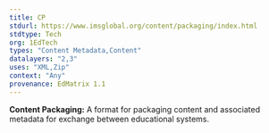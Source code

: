 ```yaml
---
title: CP
stdurl: https://www.imsglobal.org/content/packaging/index.html
stdtype: Tech
org: 1EdTech
types: "Content Metadata,Content"
datalayers: "2,3"
uses: "XML,Zip"
context: "Any"
provenance: EdMatrix 1.1
---
```

**Content Packaging:** A format for packaging content and associated metadata for exchange between educational systems.
